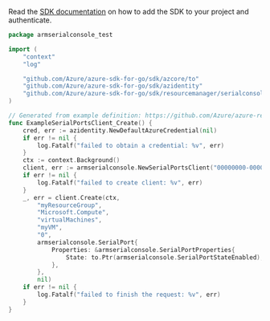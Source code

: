 Read the [SDK documentation](https://github.com/Azure/azure-sdk-for-go/blob/sdk%2Fresourcemanager%2Fserialconsole%2Farmserialconsole%2Fv1.0.0/sdk/resourcemanager/serialconsole/armserialconsole/README.md) on how to add the SDK to your project and authenticate.

```go
package armserialconsole_test

import (
	"context"
	"log"

	"github.com/Azure/azure-sdk-for-go/sdk/azcore/to"
	"github.com/Azure/azure-sdk-for-go/sdk/azidentity"
	"github.com/Azure/azure-sdk-for-go/sdk/resourcemanager/serialconsole/armserialconsole"
)

// Generated from example definition: https://github.com/Azure/azure-rest-api-specs/tree/main/specification/serialconsole/resource-manager/Microsoft.SerialConsole/stable/2018-05-01/examples/CreateSerialPort.json
func ExampleSerialPortsClient_Create() {
	cred, err := azidentity.NewDefaultAzureCredential(nil)
	if err != nil {
		log.Fatalf("failed to obtain a credential: %v", err)
	}
	ctx := context.Background()
	client, err := armserialconsole.NewSerialPortsClient("00000000-00000-0000-0000-000000000000", cred, nil)
	if err != nil {
		log.Fatalf("failed to create client: %v", err)
	}
	_, err = client.Create(ctx,
		"myResourceGroup",
		"Microsoft.Compute",
		"virtualMachines",
		"myVM",
		"0",
		armserialconsole.SerialPort{
			Properties: &armserialconsole.SerialPortProperties{
				State: to.Ptr(armserialconsole.SerialPortStateEnabled),
			},
		},
		nil)
	if err != nil {
		log.Fatalf("failed to finish the request: %v", err)
	}
}
```
